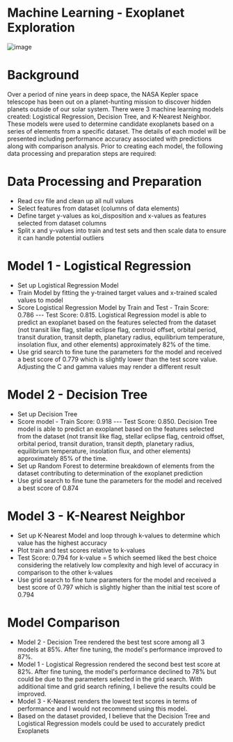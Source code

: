 # Machine Learning - Exoplanet Exploration
![image](https://user-images.githubusercontent.com/59347919/86622791-7eb0d200-bf8e-11ea-8114-e7e0119daee1.png)
# Background
Over a period of nine years in deep space, the NASA Kepler space telescope has been out on a planet-hunting mission to discover hidden planets outside of our solar system. There were 3 machine learning models created: Logistical Regression, Decision Tree, and K-Nearest Neighbor. These models were used to determine candidate exoplanets based on a series of elements from a specific dataset. The details of each model will be presented including performance accuracy associated with predictions along with comparison analysis. Prior to creating each model, the following data processing and preparation steps are required:
# Data Processing and Preparation
* Read csv file and clean up all null values
* Select features from dataset (columns of data elements)
* Define target y-values as koi_disposition and x-values as features selected from dataset columns
* Split x and y-values into train and test sets and then scale data to ensure it can handle potential outliers
# Model 1 - Logistical Regression
* Set up Logistical Regression Model
* Train Model by fitting the y-trained target values and x-trained scaled values to model
* Score Logistical Regression Model by Train and Test - Train Score: 0.786 --- Test Score: 0.815. Logistical Regression model is able to predict an exoplanet based on the features selected from the dataset (not transit like flag, stellar eclipse flag, centroid offset, orbital period, transit duration, transit depth, planetary radius, equilibrium temperature, insolation flux, and other elements) approximately 82% of the time.
* Use grid search to fine tune the parameters for the model and received a best score of 0.779 which is slightly lower than the test score value. Adjusting the C and gamma values may render a different result
# Model 2 - Decision Tree
* Set up Decision Tree 
* Score model - Train Score: 0.918 --- Test Score: 0.850. Decision Tree model is able to predict an exoplanet based on the features selected from the dataset (not transit like flag, stellar eclipse flag, centroid offset, orbital period, transit duration, transit depth, planetary radius, equilibrium temperature, insolation flux, and other elements) approximately 85% of the time.
* Set up Random Forest to determine breakdown of elements from the dataset contributing to determination of the exoplanet prediction 
* Use grid search to fine tune the parameters for the model and received a best score of 0.874
# Model 3 - K-Nearest Neighbor
* Set up K-Nearest Model and loop through k-values to determine which value has the highest accuracy
* Plot train and test scores relative to k-values
* Test Score: 0.794 for k-value = 5 which seemed liked the best choice considering the relatively low complexity and high level of accuracy in comparison to the other k-values
* Use grid search to fine tune parameters for the model and received a best score of 0.797 which is slightly higher than the initial test score of 0.794
# Model Comparison
* Model 2 - Decision Tree rendered the best test score among all 3 models at 85%. After fine tuning, the model's performance improved to 87%.
* Model 1 - Logistical Regression rendered the second best test score at 82%. After fine tuning, the  model's performance declined to 78% but could be due to the parameters selected in the grid search. With additional time and grid search refining, I believe the results could be improved. 
* Model 3 - K-Nearest renders the lowest test scores in terms of performance and I would not recommend using this model. 
* Based on the dataset provided, I believe that the Decision Tree and Logistical Regression models could be used to accurately predict Exoplanets
